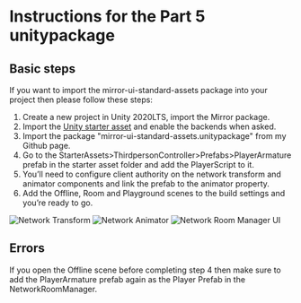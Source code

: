 # Instructions for the Part 5 unitypackage

## Basic steps

If you want to import the mirror-ui-standard-assets package into your project then please follow these steps:

1. Create a new project in Unity 2020LTS, import the Mirror package.
2. Import the [Unity starter asset](https://assetstore.unity.com/packages/essentials/starter-assets-third-person-character-controller-196526) and enable the backends when asked.
3. Import the package "mirror-ui-standard-assets.unitypackage" from my Github page.
4. Go to the StarterAssets>ThirdpersonController>Prefabs>PlayerArmature prefab in the starter asset folder and add the PlayerScript to it.
5. You’ll need to configure client authority on the network transform and animator components and link the prefab to the animator property.
6. Add the Offline, Room and Playground scenes to the build settings and you’re ready to go.

![Network Transform](mira.png)
![Network Animator](mirb.png)
![Network Room Manager UI](mirc.png)



## Errors

If you open the Offline scene before completing step 4 then make sure to add the PlayerArmature prefab again as the Player Prefab in the NetworkRoomManager.
